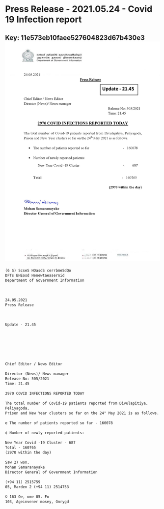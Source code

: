 # Press Release - 2021.05.24 - Covid 19 Infection report 
Key: 11e573eb10faee527604823d67b430e3 
![img](img/11e573eb10faee527604823d67b430e3.jpg)
---
```
(6 S) ScseS HOasdS cerrbmeSdQo
DFTs BHEosd Henewtaeasernid
Department of Government Information

 

24.05.2021
Press Release

 

Update - 21.45

 

 

 

Chief Editor / News Editor

Director (News)/ News manager
Release No: 505/2021
Time: 21.45

2970 COVID INFECTIONS REPORTED TODAY

The total number of Covid-19 patients reported from Divulapitiya, Peliyagoda,
Prison and New Year clusters so far on the 24" May 2021 is as follows.

e The number of patients reported so far - 160078

¢ Number of newly reported patients:

New Year Covid -19 Cluster - 687
Total - 160765
(2970 within the day)

Saw 2) won,
Mohan Samaranayake
Director General of Government Information

(+94 11) 2515759
05, Marden 2 (+94 11) 2514753

© 163 Oe, ome 05. Fo
103, Ageinvener mosey, Gnrygd

 
 

```
